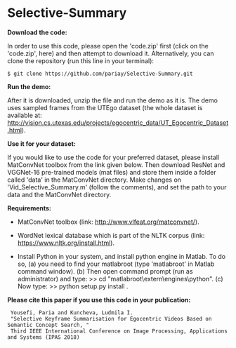 # Selective-Summary

**Download the code:**

In order to use this code, please open the 'code.zip' first (click on the 'code.zip', here) and then attempt to download it. Alternatively, you can clone the repository (run this line in your terminal):

```
$ git clone https://github.com/pariay/Selective-Summary.git
```

**Run the demo:**

After it is downloaded, unzip the file and run the demo as it is. The demo uses sampled frames from the UTEgo dataset (the whole 
dataset is available at: http://vision.cs.utexas.edu/projects/egocentric_data/UT_Egocentric_Dataset.html).

**Use it for your dataset:**

If you would like to use the code for your preferred dataset, please install MatConvNet toolbox from the link given below. Then download ResNet and VGGNet-16 pre-trained models (mat files) and store them inside a folder called 'data' in the MatConvNet directory.
Make changes on 'Vid_Selective_Summary.m' (follow the comments), and set the path to your data and the MatConvNet directory.

**Requirements:**

- MatConvNet toolbox (link: http://www.vlfeat.org/matconvnet/).

- WordNet lexical database which is part of the NLTK corpus (link: https://www.nltk.org/install.html). 

- Install Python in your system, and install python engine in Matlab. To do so, (a) you need to find your matlabroot (type 'matlabroot' in Matlab command window). (b) Then open command prompt (run as administrator) and type: >> cd "matlabroot\extern\engines\python". (c) Now type: >> python setup.py install .

 
**Please cite this paper if you use this code in your publication:** 
    
     
     Yousefi, Paria and Kuncheva, Ludmila I. 
     "Selective Keyframe Summarisation for Egocentric Videos Based on Semantic Concept Search, "  
     Third IEEE International Conference on Image Processing, Applications and Systems (IPAS 2018)
     
     
 
